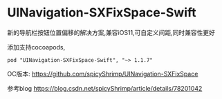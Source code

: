 # UINavigation-SXFixSpace-Swift
新的导航栏按钮位置偏移的解决方案,兼容iOS11,可自定义间距,同时兼容性更好

添加支持cocoapods,

```
pod "UINavigation-SXFixSpace-Swift", "~> 1.1.7"
```

OC版本:
https://github.com/spicyShrimp/UINavigation-SXFixSpace

参考blog
https://blog.csdn.net/spicyShrimp/article/details/78201042

